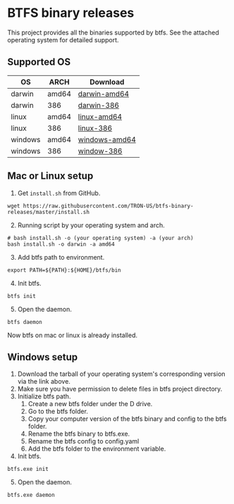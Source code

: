 # BTFS binary releases
This project provides all the binaries supported by btfs. See the attached operating system for detailed support.



## Supported OS

| OS      | ARCH  | Download                                                     |
| ------- | ----- | ------------------------------------------------------------ |
| darwin  | amd64 | [darwin-amd64](https://raw.githubusercontent.com/TRON-US/btfs-binary-releases/master/darwin/amd64/btfs-darwin-amd64.tar) |
| darwin  | 386   | [darwin-386](https://raw.githubusercontent.com/TRON-US/btfs-binary-releases/master/darwin/386/btfs-darwin-386.tar) |
| linux   | amd64 | [linux-amd64](https://raw.githubusercontent.com/TRON-US/btfs-binary-releases/master/linux/amd64/btfs-linux-amd64.tar) |
| linux   | 386   | [linux-386](https://raw.githubusercontent.com/TRON-US/btfs-binary-releases/master/linux/386/btfs-linux-386.tar) |
| windows | amd64 | [windows-amd64](https://raw.githubusercontent.com/TRON-US/btfs-binary-releases/master/windows/amd64/btfs-windows-amd64.tar) |
| windows | 386   | [window-386](https://raw.githubusercontent.com/TRON-US/btfs-binary-releases/master/windows/386/btfs-windows-386.tar) |



## Mac or Linux setup

1. Get  `install.sh` from GitHub.
```shell
wget https://raw.githubusercontent.com/TRON-US/btfs-binary-releases/master/install.sh
```

2. Running script by your operating system and arch.

```shell
# bash install.sh -o (your operating system) -a (your arch)
bash install.sh -o darwin -a amd64
```

3. Add btfs path to environment.

```shell
export PATH=${PATH}:${HOME}/btfs/bin
```

4. Init btfs.

```shell
btfs init
```

5. Open the daemon.

```shell
btfs daemon
```



Now btfs on mac or linux is already installed.



## Windows setup

1. Download the tarball of your operating system's corresponding version via the link above.
2. Make sure you have permission to delete files in btfs project directory.
3. Initialize btfs path.
   1. Create a new btfs folder under the D drive.
   2. Go to the btfs folder.
   3. Copy your computer version of the btfs binary and config to the btfs folder.
   4. Rename the btfs binary to btfs.exe.
   5. Rename the btfs config to config.yaml
   6. Add the btfs folder to the environment variable.
4. Init btfs.

```shell
btfs.exe init
```

5. Open the daemon.

```
btfs.exe daemon
```
